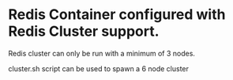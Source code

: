 # Redis Container configured with Redis Cluster support.

Redis cluster can only be run with a minimum of 3 nodes.

cluster.sh script can be used to spawn a 6 node cluster




